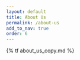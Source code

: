 ```yaml
---
layout: default
title: About Us
permalink: /about-us
add_to_nav: true
order: 6
---
```


{% tf about_us_copy.md %}